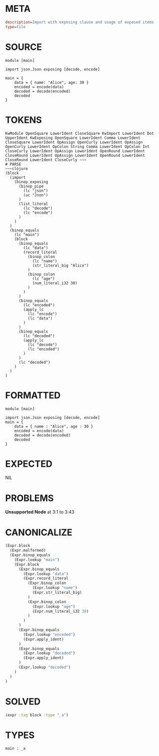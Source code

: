 # META
~~~ini
description=Import with exposing clause and usage of exposed items
type=file
~~~
# SOURCE
~~~roc
module [main]

import json.Json exposing [decode, encode]

main = {
    data = { name: "Alice", age: 30 }
    encoded = encode(data)
    decoded = decode(encoded)
    decoded
}
~~~
# TOKENS
~~~text
KwModule OpenSquare LowerIdent CloseSquare KwImport LowerIdent Dot UpperIdent KwExposing OpenSquare LowerIdent Comma LowerIdent CloseSquare LowerIdent OpAssign OpenCurly LowerIdent OpAssign OpenCurly LowerIdent OpColon String Comma LowerIdent OpColon Int CloseCurly LowerIdent OpAssign LowerIdent OpenRound LowerIdent CloseRound LowerIdent OpAssign LowerIdent OpenRound LowerIdent CloseRound LowerIdent CloseCurly ~~~
# PARSE
~~~clojure
(block
  (import
    (binop_exposing
      (binop_pipe
        (lc "json")
        (uc "Json")
      )
      (list_literal
        (lc "decode")
        (lc "encode")
      )
    )
  )
  (binop_equals
    (lc "main")
    (block
      (binop_equals
        (lc "data")
        (record_literal
          (binop_colon
            (lc "name")
            (str_literal_big "Alice")
          )
          (binop_colon
            (lc "age")
            (num_literal_i32 30)
          )
        )
      )
      (binop_equals
        (lc "encoded")
        (apply_lc
          (lc "encode")
          (lc "data")
        )
      )
      (binop_equals
        (lc "decoded")
        (apply_lc
          (lc "decode")
          (lc "encoded")
        )
      )
      (lc "decoded")
    )
  )
)
~~~
# FORMATTED
~~~roc
module [main]

import json.Json exposing [decode, encode]
main = {
	data = { name : "Alice", age : 30 }
	encoded = encode(data)
	decoded = decode(encoded)
	decoded
}
~~~
# EXPECTED
NIL
# PROBLEMS
**Unsupported Node**
at 3:1 to 3:43

# CANONICALIZE
~~~clojure
(Expr.block
  (Expr.malformed)
  (Expr.binop_equals
    (Expr.lookup "main")
    (Expr.block
      (Expr.binop_equals
        (Expr.lookup "data")
        (Expr.record_literal
          (Expr.binop_colon
            (Expr.lookup "name")
            (Expr.str_literal_big)
          )
          (Expr.binop_colon
            (Expr.lookup "age")
            (Expr.num_literal_i32 30)
          )
        )
      )
      (Expr.binop_equals
        (Expr.lookup "encoded")
        (Expr.apply_ident)
      )
      (Expr.binop_equals
        (Expr.lookup "decoded")
        (Expr.apply_ident)
      )
      (Expr.lookup "decoded")
    )
  )
)
~~~
# SOLVED
~~~clojure
(expr :tag block :type "_a")
~~~
# TYPES
~~~roc
main : _a
~~~
